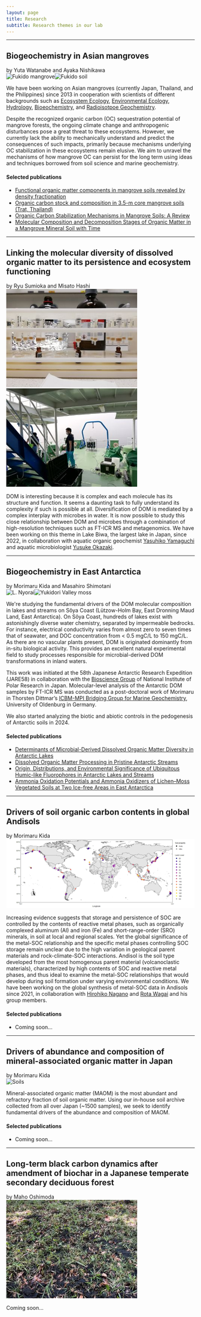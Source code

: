 ```yaml
---
layout: page
title: Research
subtitle: Research themes in our lab 
---
```

***
## Biogeochemistry in Asian mangroves
by Yuta Watanabe and Ayaka Nishikawa  
![Fukido mangrove](/assets/img/Fukido.jpg)![Fukido soil](/assets/img/Fukidosoil.jpg)

We have been working on Asian mangroves (currently Japan, Thailand, and the Philippines) since 2013 in cooperation with scientists of different backgrounds such as [Ecosystem Ecology](https://researchmap.jp/read0166246?lang=en), [Environmental Ecology](https://researchmap.jp/synp?lang=en), [Hydrology](https://researchmap.jp/read0057438?lang=en), [Bioeochemistry](https://researchmap.jp/miyajima/?lang=en), and [Radioisotpoe Geochemistry](https://researchmap.jp/read0123371?lang=en).

Despite the recognized organic carbon (OC) sequestration potential of mangrove forests, the ongoing climate change and anthropogenic disturbances pose a great threat to these ecosystems. However, we currently lack the ability to mechanically understand and predict the consequences of such impacts, primarily because mechanisms underlying OC stabilization in these ecosystems remain elusive. We aim to unravel the mechanisms of how mangrove OC can persist for the long term using ideas and techniques borrowed from soil science and marine geochemistry.

#### Selected publications
* [Functional organic matter components in mangrove soils revealed by density fractionation](https://www.tandfonline.com/doi/full/10.1080/00380768.2024.2304761)
* [Organic carbon stock and composition in 3.5-m core mangrove soils (Trat, Thailand)](https://www.sciencedirect.com/science/article/abs/pii/S0048969721047574)
* [Organic Carbon Stabilization Mechanisms in Mangrove Soils: A Review](https://doi.org/10.3390/f11090981)
* [Molecular Composition and Decomposition Stages of Organic Matter in a Mangrove Mineral Soil with Time](https://doi.org/10.1016/j.ecss.2019.106478)

***
## Linking the molecular diversity of dissolved organic matter to its persistence and ecosystem functioning
by Ryu Sumioka and Misato Hashi  
![SPE-DOM](/assets/img/IMG_20191212_140645.jpg)![L. Biwa](/assets/img/IMG_20220617_095335.jpg)

DOM is interesting because it is complex and each molecule has its structure and function. It seems a daunting task to fully understand its complexity if such is possible at all. Diversification of DOM is mediated by a complex interplay with microbes in water. It is now possible to study this close relationship between DOM and microbes through a combination of high-resolution techniques such as FT-ICR MS and metagenomics. We have been working on this theme in Lake Biwa, the largest lake in Japan, since 2022, in collaboration with aquatic organic geochemist [Yasuhiko Yamaguchi](https://sites.google.com/view/y-t-yamaguchi/home-english/about-me?authuser=0) and aquatic microbiologist [Yusuke Okazaki](https://yusukeokazaki.weebly.com/profile-english.html).

***
## Biogeochemistry in East Antarctica
by Morimaru Kida and Masahiro Shimotani  
![L. Nyorai](/assets/img/DSCF6864_如来池.jpg)![Yukidori Valley moss](/assets/img/DSCF7253.jpg)

We're studying the fundamental drivers of the DOM molecular composition in lakes and streams on Sôya Coast (Lützow-Holm Bay, East Dronning Maud Land, East Antarctica).
On Sôya Coast, hundreds of lakes exist with astonishingly diverse water chemistry, separated by impermeable bedrocks. For instance, electrical conductivity varies from almost zero to seven times that of seawater, and DOC concentration from < 0.5 mgC/L to 150 mgC/L. As there are no vascular plants present, DOM is originated dominantly from in-situ biological activity. This provides an excellent natural experimental field to study processes responsible for microbial-derived DOM transformations in inland waters.

This work was initiated at the 58th Japanese Antarctic Research Expedition (JARE58) in collaboration with the [Bioscience Group](https://www.nipr.ac.jp/english/research/group/biology.html) of National Institute of Polar Research in Japan. Molecular-level analysis of the Antarctic DOM samples by FT-ICR MS was conducted as a post-doctoral work of Morimaru in Thorsten Dittmar’s [ICBM-MPI Bridging Group for Marine Geochemistry](https://uol.de/en/icbm/marine-geochemistry), University of Oldenburg in Germany.

We also started analyzing the biotic and abiotic controls in the pedogenesis of Antarctic soils in 2024.  

#### Selected publications
* [Determinants of Microbial-Derived Dissolved Organic Matter Diversity in Antarctic Lakes](https://pubs.acs.org/doi/10.1021/acs.est.3c00249)
* [Dissolved Organic Matter Processing in Pristine Antarctic Streams](https://pubs.acs.org/doi/10.1021/acs.est.1c03163)
* [Origin, Distributions, and Environmental Significance of Ubiquitous Humic-like Fluorophores in Antarctic Lakes and Streams](https://doi.org/10.1016/j.watres.2019.114901)
* [Ammonia Oxidation Potentials and Ammonia Oxidizers of Lichen–Moss Vegetated Soils at Two Ice-free Areas in East Antarctica](https://www.jstage.jst.go.jp/article/jsme2/35/1/35_ME19126/_article)

***
## Drivers of soil organic carbon contents in global Andisols
by Morimaru Kida  
![Global Andisols map](/assets/img/Map.jpg)

Increasing evidence suggests that storage and persistence of SOC are controlled by the contents of reactive metal phases, such as organically complexed aluminum (Al) and iron (Fe) and short-range-order (SRO) minerals, in soil at local and regional scales. Yet the global significance of the metal-SOC relationship and the specific metal phases controlling SOC storage remain unclear due to the high variation in geological parent materials and rock-climate-SOC interactions. Andisol is the soil type developed from the most homogenous parent material (volcanoclastic materials), characterized by high contents of SOC and reactive metal phases, and thus ideal to examine the metal-SOC relationships that would develop during soil formation under varying environmental conditions. We have been working on the global synthesis of metal-SOC data in Andisols since 2021, in collaboration with [Hirohiko Nagano](https://researchers.adm.niigata-u.ac.jp/html/200002466_en.html) and [Rota Wagai](https://scholar.google.co.jp/citations?user=iGdkNa4AAAAJ&hl=ja) and his group members.

#### Selected publications
* Coming soon...

***
## Drivers of abundance and composition of mineral-associated organic matter in Japan
by Morimaru Kida  
![Soils](/assets/img/DSCF0003_350.jpg)

Mineral-associated organic matter (MAOM) is the most abundant and refractory fraction of soil organic matter.
Using our in-house soil archive collected from all over Japan (~1500 samples), we seek to identify fundamental drivers of the abundance and composition of MAOM.

#### Selected publications
* Coming soon...

***
## Long-term black carbon dynamics after amendment of biochar in a Japanese temperate secondary deciduous forest
by Maho Oshimoda  
![Biochar](/assets/img/IMG_5858.jpg)

Coming soon...  

